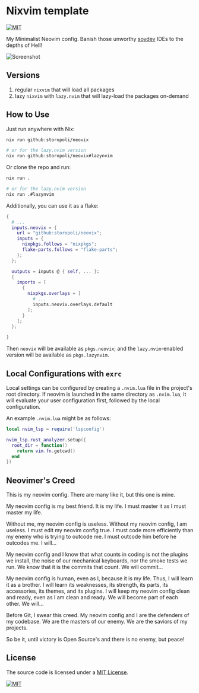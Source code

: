# Nixvim template

[![MIT](https://img.shields.io/badge/License-MIT-lightgrey.svg)](https://opensource.org/license/mit/)

My Minimalist Neovim config.
Banish those unworthy [soydev](https://storopoli.io/2023-11-10-2023-11-13-soydev/)
IDEs to the depths of Hell!

![Screenshot](./screenshot.jpg)

## Versions

1. regular `nixvim` that will load all packages
1. lazy `nixvim` with `lazy.nvim` that will lazy-load the packages on-demand

## How to Use

Just run anywhere with Nix:

```bash
nix run github:storopoli/neovix

# or for the lazy.nvim version
nix run github:storopoli/neovix#lazynvim
```

Or clone the repo and run:

```bash
nix run .

# or for the lazy.nvim version
nix run .#lazynvim
```

Additionally, you can use it as a flake:

```nix
{
  # ...
  inputs.neovix = {
    url = "github:storopoli/neovix";
    inputs = {
      nixpkgs.follows = "nixpkgs";
      flake-parts.follows = "flake-parts";
    };
  };

  outputs = inputs @ { self, ... }:
  {
    imports = [
      {
        nixpkgs.overlays = [
          # ...
          inputs.neovix.overlays.default
        ];
      }
    ];
  };

}
```

Then `neovix` will be available as `pkgs.neovix`;
and the `lazy.nvim`-enabled version will be available as `pkgs.lazynvim`.

## Local Configurations with `exrc`

Local settings can be configured by  creating a `.nvim.lua` file in the project's
root directory.
If neovim is launched in the same directory as `.nvim.lua`,
it will evaluate your user configuration first,
followed by the local configuration.

An example `.nvim.lua` might be as follows:

```lua
local nvim_lsp = require('lspconfig')

nvim_lsp.rust_analyzer.setup({
  root_dir = function()
    return vim.fn.getcwd()
  end
})
```

## Neovimer's Creed

This is my neovim config.
There are many like it, but this one is mine.

My neovim config is my best friend.
It is my life.
I must master it as I must master my life.

Without me, my neovim config is useless.
Without my neovim config, I am useless.
I must edit my neovim config true.
I must code more efficiently than my enemy who is trying to outcode me.
I must outcode him before he outcodes me.
I will...

My neovim config and I know that what counts in coding is not the plugins we install,
the noise of our mechanical keyboards,
nor the smoke tests we run.
We know that it is the commits that count.
We will commit...

My neovim config is human, even as I, because it is my life.
Thus, I will learn it as a brother.
I will learn its weaknesses, its strength, its parts, its accessories,
its themes, and its plugins.
I will keep my neovim config clean and ready, even as I am clean and ready.
We will become part of each other.
We will...

Before Git, I swear this creed.
My neovim config and I are the defenders of my codebase.
We are the masters of our enemy.
We are the saviors of my projects.

So be it, until victory is Open Source's and there is no enemy, but peace!

## License

The source code is licensed under a
[MIT License](https://opensource.org/license/mit/).

[![MIT](https://upload.wikimedia.org/wikipedia/commons/f/f8/License_icon-mit-88x31-2.svg)](https://opensource.org/license/mit/)
